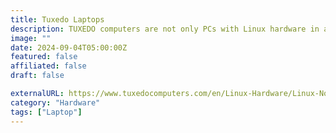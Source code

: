 ```yaml
---
title: Tuxedo Laptops
description: TUXEDO computers are not only PCs with Linux hardware in a tailor-made suit, you can recognize them by their name.
image: ""
date: 2024-09-04T05:00:00Z
featured: false
affiliated: false
draft: false

externalURL: https://www.tuxedocomputers.com/en/Linux-Hardware/Linux-Notebooks/Alle.tuxedo#1275,1322
category: "Hardware"
tags: ["Laptop"]
---
```

